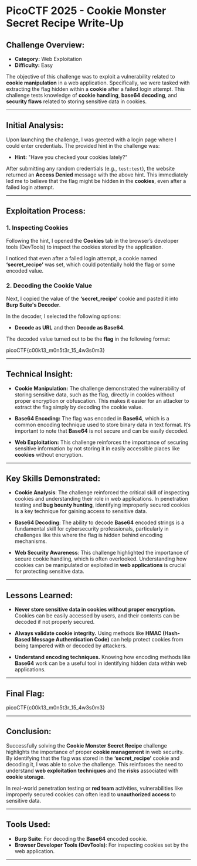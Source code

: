 # PicoCTF 2025 - Cookie Monster Secret Recipe Write-Up

## Challenge Overview:
- **Category:** Web Exploitation
- **Difficulty:** Easy

The objective of this challenge was to exploit a vulnerability related to **cookie manipulation** in a web application. Specifically, we were tasked with extracting the flag hidden within a **cookie** after a failed login attempt. This challenge tests knowledge of **cookie handling**, **base64 decoding**, and **security flaws** related to storing sensitive data in cookies.

---

## Initial Analysis:

Upon launching the challenge, I was greeted with a login page where I could enter credentials. The provided hint in the challenge was:

- **Hint:** "Have you checked your cookies lately?"

After submitting any random credentials (e.g., `test:test`), the website returned an **Access Denied** message with the above hint. This immediately led me to believe that the flag might be hidden in the **cookies**, even after a failed login attempt.

---

## Exploitation Process:

### 1. Inspecting Cookies

Following the hint, I opened the **Cookies** tab in the browser’s developer tools (DevTools) to inspect the cookies stored by the application.

I noticed that even after a failed login attempt, a cookie named **‘secret_recipe’** was set, which could potentially hold the flag or some encoded value.

### 2. Decoding the Cookie Value

Next, I copied the value of the **‘secret_recipe’** cookie and pasted it into **Burp Suite's Decoder**.

In the decoder, I selected the following options:
- **Decode as URL** and then **Decode as Base64**.

The decoded value turned out to be the **flag** in the following format:

picoCTF{c00k13_m0n5t3r_15_4w3s0m3}


---

## Technical Insight:

- **Cookie Manipulation:** The challenge demonstrated the vulnerability of storing sensitive data, such as the flag, directly in cookies without proper encryption or obfuscation. This makes it easier for an attacker to extract the flag simply by decoding the cookie value.
  
- **Base64 Encoding:** The flag was encoded in **Base64**, which is a common encoding technique used to store binary data in text format. It’s important to note that **Base64** is not secure and can be easily decoded.

- **Web Exploitation:** This challenge reinforces the importance of securing sensitive information by not storing it in easily accessible places like **cookies** without encryption.

---

## Key Skills Demonstrated:

- **Cookie Analysis**: The challenge reinforced the critical skill of inspecting cookies and understanding their role in web applications. In penetration testing and **bug bounty hunting**, identifying improperly secured cookies is a key technique for gaining access to sensitive data.
  
- **Base64 Decoding**: The ability to decode **Base64** encoded strings is a fundamental skill for cybersecurity professionals, particularly in challenges like this where the flag is hidden behind encoding mechanisms.

- **Web Security Awareness**: This challenge highlighted the importance of secure cookie handling, which is often overlooked. Understanding how cookies can be manipulated or exploited in **web applications** is crucial for protecting sensitive data.

---

## Lessons Learned:

- **Never store sensitive data in cookies without proper encryption.** Cookies can be easily accessed by users, and their contents can be decoded if not properly secured.
  
- **Always validate cookie integrity.** Using methods like **HMAC (Hash-Based Message Authentication Code)** can help protect cookies from being tampered with or decoded by attackers.

- **Understand encoding techniques.** Knowing how encoding methods like **Base64** work can be a useful tool in identifying hidden data within web applications.

---

## Final Flag:

picoCTF{c00k13_m0n5t3r_15_4w3s0m3}


---

## Conclusion:

Successfully solving the **Cookie Monster Secret Recipe** challenge highlights the importance of proper **cookie management** in web security. By identifying that the flag was stored in the **‘secret_recipe’** cookie and decoding it, I was able to solve the challenge. This reinforces the need to understand **web exploitation techniques** and the **risks** associated with **cookie storage**.

In real-world penetration testing or **red team** activities, vulnerabilities like improperly secured cookies can often lead to **unauthorized access** to sensitive data.

---

## Tools Used:
- **Burp Suite**: For decoding the **Base64** encoded cookie.
- **Browser Developer Tools (DevTools)**: For inspecting cookies set by the web application.

---

